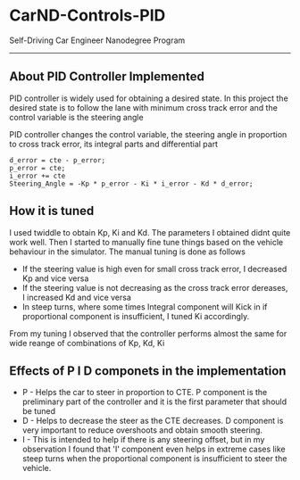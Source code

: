 # CarND-Controls-PID
Self-Driving Car Engineer Nanodegree Program

---

## About PID Controller Implemented
PID controller is widely used for obtaining a desired state. In this project the desired state is to follow the lane with minimum cross track error and the control variable is the steering angle

PID controller changes the control variable, the steering angle in proportion to cross track error, its integral parts and differential part


```
d_error = cte - p_error;
p_error = cte;
i_error += cte
Steering_Angle = -Kp * p_error - Ki * i_error - Kd * d_error;
```

## How it is tuned
I used twiddle to obtain Kp, Ki and Kd. The parameters I obtained didnt quite work well. Then I started to manually fine tune things based on the vehicle behaviour in the simulator. The manual tuning is done as follows

* If the steering value is high even for small cross track error, I decreased Kp and vice versa
* If the steering value is not decreasing as the cross track error dereases, I increased Kd and vice versa
* In steep turns, where some times Integral component will Kick in if proportional component is insufficient, I tuned Ki accordingly.

From my tuning I observed that the controller performs almost the same for wide reange of combinations of Kp, Kd, Ki

## Effects of P I D componets in the implementation

* P - Helps the car to steer in proportion to CTE. P component is the preliminary part of the controller and it is the first parameter that should be tuned
* D - Helps to decrease the steer as the CTE decreases. D component is very important to reduce overshoots and obtain smooth steering. 
* I - This is intended to help if there is any steering offset, but in my observation I found that 'I' component even helps in extreme cases like steep turns when the proportional component is insufficient to steer the vehicle. 




